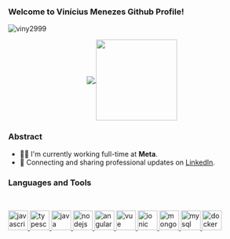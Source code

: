 ### Welcome to Vinícius Menezes Github Profile!
<p align="left"> <img src="https://komarev.com/ghpvc/?username=viny2999" alt="viny2999" /> </p>

<p align="center">
  <a href="https://github.com/anuraghazra/github-readme-stats">
    <img
      align="center"
      src="https://github-readme-stats.vercel.app/api/top-langs/?username=viny2999&layout=compact"
    />
  </a>
  <a href="https://github.com/anuraghazra/github-readme-stats">
    <img
      align="center"
      height="165"
      src="https://github-readme-stats.vercel.app/api?username=viny2999&count_private=true&show_icons=true&custom_title=Github%20Status&hide=issues"
    />
  </a>
</p>

### Abstract

- 👨‍💻 I'm currently working full-time at **Meta**.
- 💼 Connecting and sharing professional updates on <a href="https://www.linkedin.com/in/viny2999/">LinkedIn</a>.

### Languages and Tools

<br/>

<p align="left">
  <a
    href="https://developer.mozilla.org/en-US/docs/Web/JavaScript"
    target="_blank"
  >
    <img
      src="https://devicons.github.io/devicon/devicon.git/icons/javascript/javascript-original.svg"
      alt="javascript"
      width="40"
      height="40"
    />
  </a>
  <a href="https://www.typescriptlang.org/" target="_blank">
    <img
      src="https://devicons.github.io/devicon/devicon.git/icons/typescript/typescript-original.svg"
      alt="typescript"
      width="40"
      height="40"
    />
  </a>
  <a href="https://www.java.com/" target="_blank">
    <img
      src="https://devicon.dev/devicon.git/icons/java/java-original-wordmark.svg"
      alt="java"
      width="40"
      height="40"
    />
  </a>
  <a href="https://nodejs.org" target="_blank">
    <img
      src="https://devicons.github.io/devicon/devicon.git/icons/nodejs/nodejs-original-wordmark.svg"
      alt="nodejs"
      width="40"
      height="40"
    />
  </a>
  <a href="https://angular.io/" target="_blank">
    <img
      src="https://devicon.dev/devicon.git/icons/angularjs/angularjs-original.svg"
      alt="angular"
      width="40"
      height="40"
    />
  </a>
  <a href="https://vuejs.org/" target="_blank">
    <img
      src="https://devicon.dev/devicon.git/icons/vuejs/vuejs-original-wordmark.svg"
      alt="vue"
      width="40"
      height="40"
    />
  </a>
  <a href="https://ionicframework.com/" target="_blank">
    <img
      src="https://devicon.dev/devicon.git/icons/ionic/ionic-original-wordmark.svg"
      alt="ionic"
      width="40"
      height="40"
    />
  </a>
  <a href="https://www.mongodb.com/" target="_blank">
    <img
      src="https://devicons.github.io/devicon/devicon.git/icons/mongodb/mongodb-original-wordmark.svg"
      alt="mongodb"
      width="40"
      height="40"
    />
  </a>
  <a href="https://www.mysql.com/" target="_blank">
    <img
      src="https://devicon.dev/devicon.git/icons/mysql/mysql-original-wordmark.svg"
      alt="mysql"
      width="40"
      height="40"
    />
  </a>
  <a href="https://www.docker.com/" target="_blank">
    <img
      src="https://devicons.github.io/devicon/devicon.git/icons/docker/docker-original-wordmark.svg"
      alt="docker"
      width="40"
      height="40"
    />
  </a>
</p>
